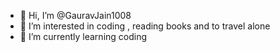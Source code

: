 - 👋 Hi, I’m @GauravJain1008
- 👀 I’m interested in coding , reading books and to travel alone 
- 🌱 I’m currently learning coding

<!---
GauravJain1008/GauravJain1008 is a ✨ special ✨ repository because its `README.md` (this file) appears on your GitHub profile.
You can click the Preview link to take a look at your changes.
--->
